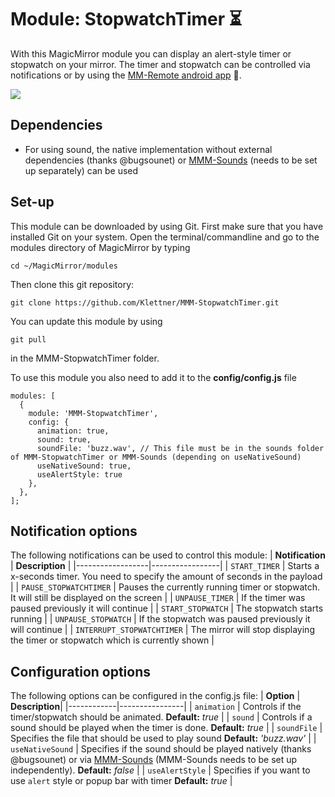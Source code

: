 # Module: StopwatchTimer :hourglass_flowing_sand:
With this MagicMirror module you can display an alert-style timer or stopwatch on your mirror. The timer and stopwatch can be controlled via notifications or by using the [MM-Remote android app](https://github.com/Klettner/MM-Remote) :iphone:.  

![](Timer.gif)

## Dependencies ##
* For using sound, the native implementation without external dependencies (thanks @bugsounet) or [MMM-Sounds](https://github.com/jc21/MMM-Sounds) (needs to be set up separately) can be used 

## Set-up ##
This module can be downloaded by using Git. First make sure that you have installed Git on your system. 
Open the terminal/commandline and go to the modules directory of MagicMirror by typing
```
cd ~/MagicMirror/modules
```
Then clone this git repository:
```
git clone https://github.com/Klettner/MMM-StopwatchTimer.git
```
You can update this module by using
```
git pull
```
in the MMM-StopwatchTimer folder.
  
To use this module you also need to add it to the **config/config.js** file
```
modules: [
  {
    module: 'MMM-StopwatchTimer',
    config: {
      animation: true,
      sound: true,
      soundFile: 'buzz.wav', // This file must be in the sounds folder of MMM-StopwatchTimer or MMM-Sounds (depending on useNativeSound)
      useNativeSound: true,
      useAlertStyle: true
    },
  },
];
```
## Notification options ##
The following notifications can be used to control this module:
| **Notification** | **Description** |
|------------------|-----------------|
| ``` START_TIMER ``` | Starts a x-seconds timer. You need to specify the amount of seconds in the payload |
| ``` PAUSE_STOPWATCHTIMER ``` | Pauses the currently running timer or stopwatch. It will still be displayed on the screen |
| ``` UNPAUSE_TIMER ``` | If the timer was paused previously it will continue |
| ``` START_STOPWATCH ``` | The stopwatch starts running |
| ``` UNPAUSE_STOPWATCH ``` | If the stopwatch was paused previously it will continue |
| ``` INTERRUPT_STOPWATCHTIMER ``` | The mirror will stop displaying the timer or stopwatch which is currently shown |

## Configuration options ##
The following options can be configured in the config.js file:
| **Option** | **Description**|
|------------|----------------|
| ``` animation ``` | Controls if the timer/stopwatch should be animated. **Default:** *true* |
| ``` sound ``` | Controls if a sound should be played when the timer is done. **Default:** *true* |
| ``` soundFile ``` | Specifies the file that should be used to play sound **Default:** *'buzz.wav'* |
| ``` useNativeSound ``` | Specifies if the sound should be played natively (thanks @bugsounet) or via [MMM-Sounds](https://github.com/jc21/MMM-Sounds) (MMM-Sounds needs to be set up independently). **Default:** *false* |
| ``` useAlertStyle ``` | Specifies if you want to use `alert` style or popup bar with timer **Default:** *true* |


